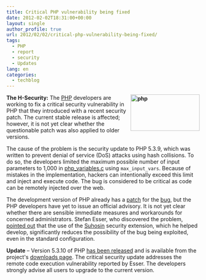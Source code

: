 ```yaml
---
title: Critical PHP vulnerability being fixed
date: 2012-02-02T18:31:00+00:00
layout: single
author_profile: true
url: 2012/02/02/critical-php-vulnerability-being-fixed/
tags:
  - PHP
  - report
  - security
  - Updates
lang: en
categories: 
  - techblog
---
```

**[<img title="php" border="0" alt="php" align="right" src="http://lh4.ggpht.com/-xmGut4HYjik/TyrPaI458SI/AAAAAAAAEdY/wsNWk6iBLMU/php_thumb%25255B1%25255D.png?imgmax=800" width="180" height="95" />](http://lh3.ggpht.com/-t1Zm4KNLmyU/TyrPQokef7I/AAAAAAAAEdQ/0o5ApZCT5QQ/s1600-h/php%25255B3%25255D.png)The H-Security:** The <a href="http://www.php.net/" target="_blank">PHP</a> developers are working to fix a critical security vulnerability in PHP that they introduced with a recent security patch. The current stable release is affected; however, it is not yet clear whether the questionable patch was also applied to older versions. 

The cause of the problem is the security update to PHP 5.3.9, which was written to prevent denial of service (DoS) attacks using hash collisions. To do so, the developers limited the maximum possible number of input parameters to 1,000 in <a href="http://svn.php.net/viewvc/php/php-src/branches/PHP_5_3/main/php_variables.c?revision=321634&#038;view=markup" target="_blank">php_variables.c</a> using `max_input_vars`. Because of mistakes in the implementation, hackers can intentionally exceed this limit and inject and execute code. The bug is considered to be critical as code can be remotely injected over the web. 

The development version of PHP already has a <a href="http://svn.php.net/viewvc?view=revision&#038;revision=323007" target="_blank">patch</a> for the <a href="https://bugs.php.net/bug.php?id=60708" target="_blank">bug</a>, but the PHP developers have yet to issue an official advisory. It is not yet clear whether there are sensible immediate measures and workarounds for concerned administrators. Stefan Esser, who discovered the problem, <a href="http://marc.info/?l=php-internals&#038;m=132818975523472&#038;w=2" target="_blank">pointed out</a> that the use of the <a href="http://www.hardened-php.net/suhosin/" target="_blank">Suhosin</a> security extension, which he helped develop, significantly reduces the possibility of the bug being exploited, even in the standard configuration. 

**Update** – Version 5.3.10 of PHP [has been released](http://www.php.net/archive/2012.php#id2012-02-02-1) and is available from the project's [downloads page](http://www.php.net/downloads.php). The critical security update addresses the remote code execution vulnerability reported by Esser. The developers strongly advise all users to upgrade to the current version.